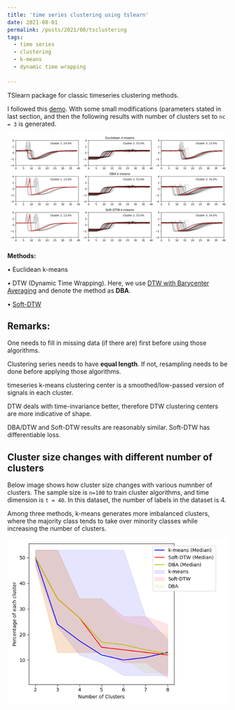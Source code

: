 ```yaml
---
title: 'time series clustering using tslearn'
date: 2021-08-01
permalink: /posts/2021/08/tsclustering
tags:
  - time series
  - clustering
  - k-means
  - dynamic time wrapping

---
```




TSlearn package for classic timeseries clustering methods.

I followed this [demo](https://tslearn.readthedocs.io/en/stable/auto_examples/clustering/plot_kmeans.html). With some small modifications (parameters stated in last section, and then the following results with number of clusters set to ```nc = 3``` is generated.

<img src='/images/blog_tsclustering/example_three_ts_clustering_numClusters3.png'>


**Methods:**

  $\bullet$ Euclidean k-means

  $\bullet$ DTW (Dynamic Time Wrapping). Here, we use [DTW with  Barycenter Averaging](https://www.sciencedirect.com/science/article/abs/pii/S003132031000453X) and denote the method as **DBA**.
  
  $\bullet$ [Soft-DTW](https://arxiv.org/abs/1703.01541)

Remarks:
---
One needs to fill in missing data (if there are) first before using those algorithms.

Clustering series needs to have **equal length**. 
If not, resampling needs to be done before applying those algorithms.

timeseries k-means clustering center is a smoothed/low-passed version of signals in each cluster.

DTW deals with time-invariance better, therefore DTW clustering centers are more indicative of shape.

DBA/DTW and Soft-DTW results are reasonably similar. Soft-DTW has differentiable loss. 

Cluster size changes with different number of clusters
---

Below image shows how cluster size changes with various numnber of clusters.
The sample size is ```n=100``` to train cluster algorithms, and time dimension is ```t = 40```. In this dataset, the number of labels in the dataset is 4.


Among three methods, k-means generates more imbalanced clusters, where the majority class tends to take over minority classes while increasing the number of clusters. 

<img src='/images/blog_tsclustering/diff_methods_cluster_sizes.png'>
